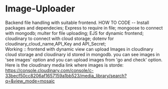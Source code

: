 # Image-Uploader
Backend file handling with suitable frontend.
HOW TO CODE --
Install packages and dependecies;
Express to require in file;
mongoose to connect with mongodb;
multer for file uploading;
EJS for dynamic frontend;
cloudinary to connect with cloud storage;
dotenv for cloudinary_cloud_name,API_Key and API_Secret;
<br>
Working ::
frontend with dynamic view can upload Images in cloudinary cloud storage and cloudinary id stored in mongodb. you can see images  in 'see images' option and you can upload images from 'go and check' option.
Here is the cloudinary media link where images is storde:
https://console.cloudinary.com/console/c-33becf50cc8206af1657159a1bb523/media_library/search?q=&view_mode=mosaic


